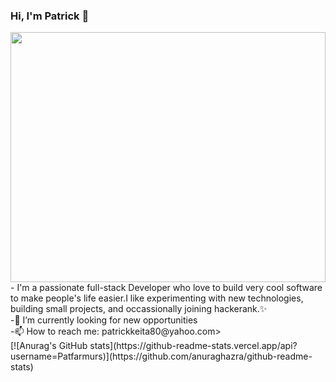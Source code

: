 ### Hi, I'm Patrick 👋

  <img src="https://images.unsplash.com/photo-1633976976526-4e3584e91a5d?q=80&w=1470&auto=format&fit=crop&ixlib=rb-4.0.3&ixid=M3wxMjA3fDB8MHxwaG90by1wYWdlfHx8fGVufDB8fHx8fA%3D%3D" width="100%" height="400" />
- I'm a passionate full-stack Developer who love to build very cool software to make people's life easier.I like experimenting with new technologies, building small projects, and occassionally joining hackerank.</h3>✨<br> 
-🌱 I’m currently looking for new opportunities<br>
-📫 How to reach me: patrickkeita80@yahoo.com><br>
[![Anurag's GitHub stats](https://github-readme-stats.vercel.app/api?username=Patfarmurs)](https://github.com/anuraghazra/github-readme-stats)
